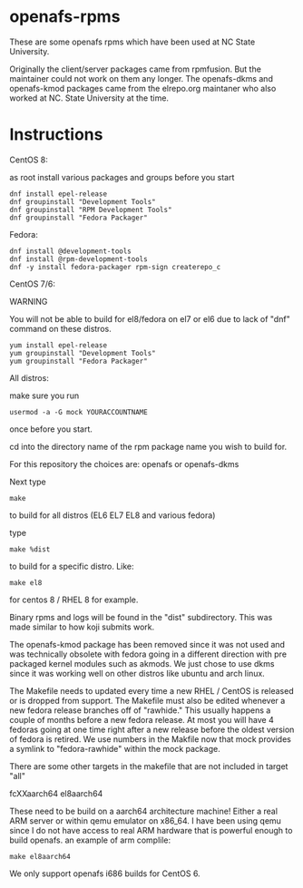 # openafs-rpms

These are some openafs rpms which have been used at NC State University.

Originally the client/server packages came from rpmfusion. But the maintainer 
could not work on them any longer. The openafs-dkms and openafs-kmod packages 
came from the elrepo.org maintaner who also worked at NC. State University at 
the time.


# Instructions

CentOS 8:

as root install various packages and groups before you start

```
dnf install epel-release
dnf groupinstall "Development Tools"
dnf groupinstall "RPM Development Tools"
dnf groupinstall "Fedora Packager"
```

Fedora:

```
dnf install @development-tools
dnf install @rpm-development-tools
dnf -y install fedora-packager rpm-sign createrepo_c
```

CentOS 7/6:

WARNING

You will not be able to build for el8/fedora on el7 or el6 due
to lack of "dnf" command on these distros.

```
yum install epel-release
yum groupinstall "Development Tools"
yum groupinstall "Fedora Packager"
```

All distros:

make sure you run

```
usermod -a -G mock YOURACCOUNTNAME
```

once before you start.

cd into the directory name of the rpm package name you wish to build for.

For this repository the choices are: openafs or openafs-dkms

Next type 

```
make
```

to build for all distros (EL6 EL7 EL8 and various fedora)

type

```
make %dist
```

to build for a specific distro. Like:

```
make el8
```

for centos 8 / RHEL 8 for example.

Binary rpms and logs will be found in the "dist" subdirectory. This was made
similar to how koji submits work.

The openafs-kmod package has been removed since it was not used and was 
technically obsolete with fedora going in a different direction with
pre packaged kernel modules such as akmods. We just chose to use dkms
since it was working well on other distros like ubuntu and arch linux.

The Makefile needs to updated every time a new RHEL / CentOS is released or 
is dropped from support. The Makefile must also be edited whenever a new 
fedora release branches off of "rawhide." This usually happens a couple of 
months before a new fedora release. At most you will have 4 fedoras going at
one time right after a new release before the oldest version of fedora is
retired. We use numbers in the Makfile now that mock provides a symlink to
"fedora-rawhide" within the mock package.

There are some other targets in the makefile that are not included in 
target "all"

fcXXaarch64
el8aarch64

These need to be build on a aarch64 architecture machine! Either a real ARM 
server or within qemu emulator on x86_64. I have been using qemu since I do 
not have access to real ARM hardware that is powerful enough to build openafs. 
an example of arm complile:

```
make el8aarch64
```

We only support openafs i686 builds for CentOS 6.
